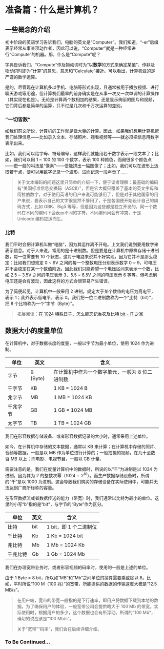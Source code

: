 # 准备篇：什么是计算机？

## 一些概念的介绍

初中阶段的英语学习告诉我们，电脑的英文是“Computer”。我们知道，“-er”后缀表示经常从事某项动作者，因此可以说，“Computer”就是一种经常进行“Compute”的机器。那，什么是“Compute”呢？

字典告诉我们，“Compute”作及物动词时为“以**数学**的方式来确定某值”，作非及物动词时即为“计算”的意思，意思和“Calculate”接近。可以看出，计算机做的是严谨的数学运算。

是的，尽管现在计算机多以手机、电脑等形式出现，且通常被用于播放视频、进行聊天游戏等用途，但计算机们最早的前身确实是在从事一次又一次单调的计算操作（其实现在也是）。无论是计算两个数相加的结果，还是显示绚丽的图片和视频，它们背后都是简单的运算，只不过是几次和千万次运算的差别。

### “一切皆数”

如我们前文所说，计算机的工作就是做大量的计算。因此，如果我们想用计算机帮我们处理信息——比如录入文本、存储照片、观看视频等——就必须把信息用数字表示出来。

比如，我们可以给字母、符号编号，这样我们就能用若干数字表示一段文本了；比如，我们可以用 1 ~ 100 的 100 个数字，表示 100 种颜色，而用很多个颜色点——更一般的叫法是“像素”——便能拼出一幅图像了；比如，我们可以在波形上选取若干点，便可以用数字记录一个波形，进而记录一段声音了……

> 关于文本编码的问题这里只简单的介绍一下，便于读者理解：最基础的编码有“美国标准信息交换码（ASCII）”，但是它大概只覆盖了基本的英文字母和阿拉伯数字，对于使用英语的用户来说可能够用了，但是对于其他国家的用户来说，要表示自己的文字很显然不够用了，于是各国便开始设计自己的编码方式，比如 GBK、Big5 等等，但是因为这些都是独立开发的，同一个数码在不同的编码下会表示不同的字符，不同编码间会有冲突，于是 Unicode 编码应运而生。

### 比特

我们平时会把计算机叫做“电脑”，因为其运作离不开电。上文我们说到要用数字来表示信息。对于人来说，常用的是十进制数。但是要是在计算机中原样存储十进制数，每一位需要有 10 个状态，这对于电路来说并不好实现，因为它并不是那么稳定：比如我们想规定 0 \~ 9V 之间的每一个整数电压分别表示数字 0 \~ 9，可电压并不会稳定在某一个数值附近。因此我们只能希望一个电压区间来表示一个数，比如 2.5 \~ 3.5V 之间的电压表示 3，5.5 \~ 6.5V 之间的电压表示 6 等等。但考虑到电压还是会有波动，因此这样的方式会很容易产生错误。

为了简便起见，计算机中一般采用 2 进制，规定大于某个数值的电压为高电平，表示 1；此外表示低电平，表示 0。我们把一位二进制数称为一个“比特（bit）”，把 8 个比特称为一个“字节（Byte）”。

> 拓展阅读：[在 1024 特殊日子，怎么能忘记香农及比特 bit - IT 之家](https://www.ithome.com/0/515/575.htm)

## 数据大小的度量单位

在计算机中，对于数据长度的度量，一般以字节为最小单位，使用 1024 作为进制。

| 单位     | 英文     | 含义                                            |
| -------- | -------- | ----------------------------------------------- |
| 字节     | B (Byte) | 在计算机中作为一个数字单元，一般为 8 位二进制数 |
| 千字节   | KB       | 1 KB = 1024 B                                   |
| 兆字节   | MB       | 1 MB = 1024 KB                                  |
| 千兆字节 | GB       | 1 GB = 1024 MB                                  |
| 太字节   | TB       | 1 TB = 1024 GB                                  |

我们在形容数据存储设备、或者形容数据记录的大小时，通常采用上述单位。

如今，在计算机中存储的文本数据，通常以 KB 来计算；在计算机中存储的照片、音频等数据，一般是以 MB 作为单位进行计算的；一般拍摄的视频，在几十至数百 MB 以上；而电影、电视节目，一般以 GB 计量。

需要注意的是，我们在度量计算机中的数据时，所说的以“千”为进制是以 1024 为进制，因为其为 2 的整数次幂（$1024 = 2^{10}$）。而生产数据存储设备时，所谓的“千”是以 1000 为进制。这会导致我们购买的存储设备在实际使用中，可能并无法达到厂商所标称的容量。

在形容数据流或者数据传送的能力（带宽）时，我们通常以比特为最小的单位。这里的小写“b”指的是“bit”，与字节的“Byte”作为区分。

| 单位     | 英文 | 含义                   |
| -------- | ---- | ---------------------- |
| 比特     | bit  | 1 bit，即 1 个二进制位 |
| 千比特   | Kb   | 1 Kb = 1024 bit        |
| 兆比特   | Mb   | 1 Mb = 1024 Kb         |
| 千兆比特 | Gb   | 1 Gb = 1024 Mb         |

我们在办理宽带业务时，或者形容视频的码率时，使用的一般是上述的单位。

由于 1 Byte = 8 bit，所以如“MB”和“Mb”之间单位的换算需要乘或除以 8。比如，平时所说“100 M（100 兆）”的宽带，所能提供的数据的传输速度大概是“12.5 MB/s”。

> 在用户端，宽带的带宽一般指的是下行速率，即用户将数据下载到本地的数据。为了确保用户的体验，一般宽带公司会提供略大于 100 Mb 的带宽。实际使用时，根据用户的多少，这个数据也会有所浮动。所谓的“100 Mb”，确切的说应该是“100 Mb/s”。
>
> 关于“宽带”“码率”，我们会在后续详细介绍。

### To Be Continued...
